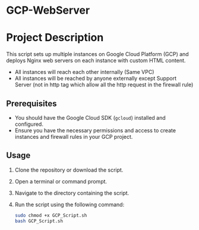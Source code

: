 # GCP-WebServer

# Project Description

This script sets up multiple instances on Google Cloud Platform (GCP) and deploys Nginx web servers on each instance with custom HTML content.

- All instances will reach each other internally (Same VPC)  
- All instances will be reached by anyone externally except Support Server (not in http tag which allow all the http request in the firewall rule)

## Prerequisites

- You should have the Google Cloud SDK (`gcloud`) installed and configured.
- Ensure you have the necessary permissions and access to create instances and firewall rules in your GCP project.

## Usage

1. Clone the repository or download the script.
2. Open a terminal or command prompt.
3. Navigate to the directory containing the script.
4. Run the script using the following command:

   ```bash
   sudo chmod +x GCP_Script.sh
   bash GCP_Script.sh
